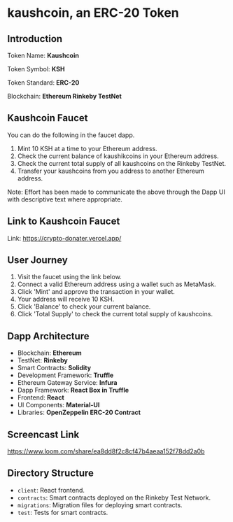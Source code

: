 # kaushcoin, an ERC-20 Token

## Introduction
Token Name: **Kaushcoin**

Token Symbol: **KSH**

Token Standard: **ERC-20**

Blockchain: **Ethereum Rinkeby TestNet**

## Kaushcoin Faucet

You can do the following in the faucet dapp.
1. Mint 10 KSH at a time to your Ethereum address.
2. Check the current balance of kaushikcoins in your Ethereum address.
3. Check the current total supply of all kaushcoins on the Rinkeby TestNet.
4. Transfer your kaushcoins from you address to another Ethereum address.

Note: Effort has been made to communicate the above through the Dapp UI with descriptive text where appropriate.

## Link to Kaushcoin Faucet

Link: https://crypto-donater.vercel.app/

## User Journey

1. Visit the faucet using the link below.
2. Connect a valid Ethereum address using a wallet such as MetaMask.
3. Click 'Mint' and approve the transaction in your wallet.
4. Your address will receive 10 KSH.
5. Click 'Balance' to check your current balance.
6. Click 'Total Supply' to check the current total supply of kaushcoins.


## Dapp Architecture

- Blockchain: **Ethereum**
- TestNet: **Rinkeby**
- Smart Contracts: **Solidity**
- Development Framework: **Truffle**
- Ethereum Gateway Service: **Infura**
- Dapp Framework: **React Box in Truffle**
- Frontend: **React**
- UI Components: **Material-UI**
- Libraries: **OpenZeppelin ERC-20 Contract**


## Screencast Link

https://www.loom.com/share/ea8dd8f2c8cf47b4aeaa152f78dd2a0b

## Directory Structure

- `client`: React frontend.
- `contracts`: Smart contracts deployed on the Rinkeby Test Network.
- `migrations`: Migration files for deploying smart contracts.
- `test`: Tests for smart contracts.
